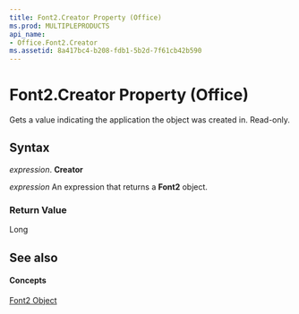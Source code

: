 ```yaml
---
title: Font2.Creator Property (Office)
ms.prod: MULTIPLEPRODUCTS
api_name:
- Office.Font2.Creator
ms.assetid: 8a417bc4-b208-fdb1-5b2d-7f61cb42b590
---
```



# Font2.Creator Property (Office)

Gets a value indicating the application the object was created in. Read-only.


## Syntax

 _expression_. **Creator**

 _expression_ An expression that returns a **Font2** object.


### Return Value

Long


## See also


#### Concepts


[Font2 Object](font2-object-office.md)


